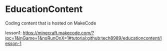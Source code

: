 # EducationContent
Coding content that is hosted on MakeCode

lesson1: https://minecraft.makecode.com/?ipc=1&inGame=1&noRunOnX=1#tutorial:github:tech8989/educationcontent/lesson-1
